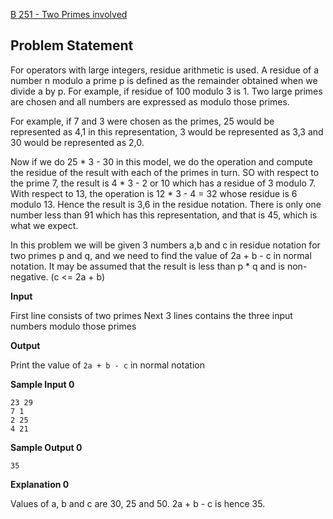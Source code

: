 [B 251 - Two Primes involved](https://www.hackerrank.com/contests/may-jun-2023-ccc-lbrce-coding-practice-open/challenges/mcv-3-19-residue-arithmetic)

**Problem Statement**
---
For operators with large integers, residue arithmetic is used. A residue of a number n modulo a prime p is defined as the remainder obtained when we divide a by p. For example, if residue of 100 modulo 3 is 1. Two large primes are chosen and all numbers are expressed as modulo those primes.

For example, if 7 and 3 were chosen as the primes, 25 would be represented as 4,1 in this representation, 3 would be represented as 3,3 and 30 would be represented as 2,0.

Now if we do 25 * 3 - 30 in this model, we do the operation and compute the residue of the result with each of the primes in turn. SO with respect to the prime 7, the result is 4 * 3 - 2 or 10 which has a residue of 3 modulo 7. With respect to 13, the operation is 12 * 3 - 4 = 32 whose residue is 6 modulo 13. Hence the result is 3,6 in the residue notation. There is only one number less than 91 which has this representation, and that is 45, which is what we expect.

In this problem we will be given 3 numbers a,b and c in residue notation for two primes p and q, and we need to find the value of 2a + b - c in normal notation. It may be assumed that the result is less than p * q and is non-negative. (c <= 2a + b)

**Input**

First line consists of two primes
Next 3 lines contains the three input numbers modulo those primes

**Output**

Print the value of `2a + b - c` in normal notation

**Sample Input 0**

```
23 29
7 1
2 25
4 21
```

**Sample Output 0**

```
35
```

**Explanation 0**

Values of a, b and c are 30, 25 and 50. 2a + b - c is hence 35.
